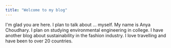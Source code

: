 ```yaml
---
title: "Welcome to my blog"
---
```


I'm glad you are here. I plan to talk about ...
myself. 
My name is Anya Choudhary.
I plan on studying environmental engineering in college. 
I have another blog about sustainability in the fashion industry. 
I love travelling and have been to over 20 countries. 
